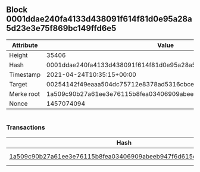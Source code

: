 ## Block 0001ddae240fa4133d438091f614f81d0e95a28a5d23e3e75f869bc149ffd6e5

Attribute | Value
--- | ---
Height | 35406
Hash | 0001ddae240fa4133d438091f614f81d0e95a28a5d23e3e75f869bc149ffd6e5
Timestamp | 2021-04-24T10:35:15+00:00
Target | 00254142f49eaaa504dc75712e8378ad5316cbcead634704b3734b6271167cc4
Merke root | 1a509c90b27a61ee3e76115b8fea03406909abeeb947f6d615cf5f84f8f1dc8d
Nonce | 1457074094

```

```

### Transactions

Hash | Amount
--- | ---
[1a509c90b27a61ee3e76115b8fea03406909abeeb947f6d615cf5f84f8f1dc8d](1a509c90b27a61ee3e76115b8fea03406909abeeb947f6d615cf5f84f8f1dc8d.md) | 10.00000000 SKEPTI 
